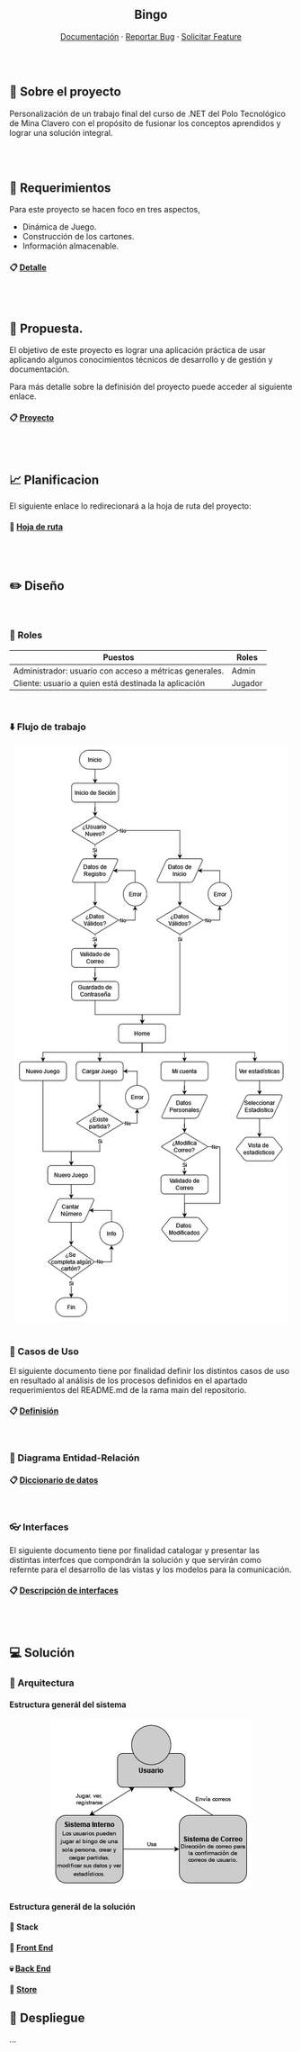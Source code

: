 <section align="center">

# Bingo


[Documentación](https://github.com/MatiasMolina000/Juegobingo/tree/main)
·
[Reportar Bug](https://github.com/MatiasMolina000/Juegobingo/issues)
·
[Solicitar Feature](https://github.com/MatiasMolina000/Juegobingo/issues)

</section>

<br><br>

## 💼 Sobre el proyecto
Personalización de un trabajo final del curso de .NET del Polo Tecnológico de Mina Clavero con el propósito de fusionar los conceptos aprendidos y lograr una solución integral.

<br><br>

## 📝 Requerimientos

Para este proyecto se hacen foco en tres aspectos, 
- Dinámica de Juego. 
- Construcción de los cartones.
- Información almacenable.


#### 📋 [Detalle](./docs/Requerimientos.md)

<br><br>

## 📖 Propuesta.
El objetivo de este proyecto es lograr una aplicación práctica de usar aplicando algunos conocimientos técnicos de desarrollo y de gestión y documentación.

Para más detalle sobre la definisión del proyecto puede acceder al siguiente enlace.
#### 📋 [Proyecto](./docs/Proyecto.md)

<br><br>

## 📈 Planificacion
El siguiente enlace lo redirecionará a la hoja de ruta del proyecto:

#### 🎫 [Hoja de ruta](https://github.com/users/MatiasMolina000/projects/1/views/2?layout=roadmap)

<br><br>

## ✏️ Diseño

<br>

### 👥 Roles

<table align=center>
    <thead>
        <tr>
            <th>Puestos</th>
            <th>Roles</th>
        </tr>
    </thead>
    <tbody>
        <tr>
            <td>Administrador: usuario con acceso a métricas generales.</td>
            <td>Admin</td>
        </tr>
        <tr>
            <td>Cliente: usuario a quien está destinada la aplicación</td>
            <td>Jugador</td>
        </tr>
    </tbody>
</table>

<br>

### ⬇️ Flujo de trabajo

<section align=center>
    <img src="./docs/assets/FlujoDeUsuario.jpg">
</section>

<br>

### 👤 Casos de Uso

El siguiente documento tiene por finalidad definir los distintos casos de uso en resultado al análisis de los procesos definidos en el apartado requerimientos del README.md de la rama main del repositorio.

#### 📋 [Definisión]()

<br>

### 🔖 Diagrama Entidad-Relación

#### 📋 [Diccionario de datos]()

<br>

### 👓 Interfaces

El siguiente documento tiene por finalidad catalogar y presentar las distintas interfces que compondrán la solución y que servirán como refernte para el desarrollo de las vistas y los modelos para la comunicación.

#### 📋 [Descripción de interfaces]()

<br><br>

## 💻 Solución

### 📐 Arquitectura

#### Estructura generál del sistema

<section align=center>
    <img src="./docs/assets/Contexto.jpg">
</section>

#### Estructura generál de la solución

#### 👾 Stack

#### 🌸 [Front End]()
#### 💀 [Back End]()
#### 🏦 [Store]()

## 🚀 Despliegue

...